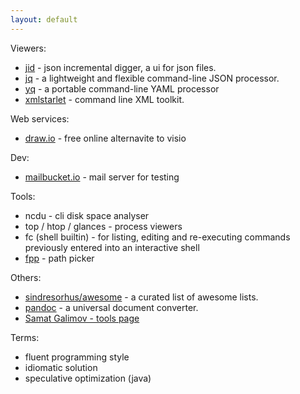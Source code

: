 ```yaml
---
layout: default
---
```



Viewers:

* [jid](https://github.com/simeji/jid) - json incremental digger, a ui for json files.
* [jq](https://stedolan.github.io/jq/) - a lightweight and flexible command-line JSON processor.
* [yq](https://github.com/mikefarah/yq) - a portable command-line YAML processor
* [xmlstarlet](http://xmlstar.sourceforge.net/) - command line XML toolkit.

Web services:

* [draw.io](https://www.draw.io/) - free online alternavite to visio

Dev:

* [mailbucket.io](https://mailbucket.io/) - mail server for testing

Tools:

* ncdu - cli disk space analyser
* top / htop / glances - process viewers
* fc (shell builtin) - for listing, editing and re-executing commands previously entered into an interactive shell
* [fpp](https://github.com/facebook/pathpicker/) - path picker

Others:

* [sindresorhus/awesome](https://github.com/sindresorhus/awesome) - a curated list of awesome lists.
* [pandoc](https://pandoc.org/) - a universal document converter.
* [Samat Galimov - tools page](https://samat.me/tools/)

Terms:

* fluent programming style
* idiomatic solution
* speculative optimization (java)
